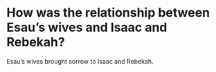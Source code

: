 # How was the relationship between Esau’s wives and Isaac and Rebekah?

Esau’s wives brought sorrow to Isaac and Rebekah.
